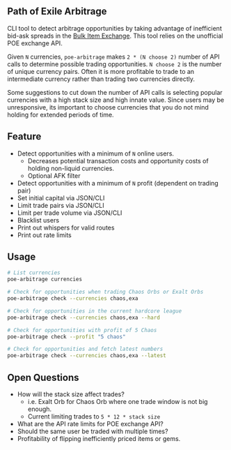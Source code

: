 ## Path of Exile Arbitrage

CLI tool to detect arbitrage opportunities by taking advantage of inefficient
bid-ask spreads in the [Bulk Item Exchange](https://www.pathofexile.com/trade).
This tool relies on the unofficial POE exchange API.

Given `N` currencies, `poe-arbitrage` makes `2 * (N choose 2)` number of API calls
to determine possible trading opportunities. `N choose 2` is the number of unique
currency pairs. Often it is more profitable to trade to an intermediate
currency rather than trading two currencies directly.

Some suggestions to cut down the number of API calls is selecting popular
currencies with a high stack size and high innate value. Since users may be
unresponsive, its important to choose currencies that you do not mind holding
for extended periods of time.

## Feature

- Detect opportunities with a minimum of `N` online users.
  - Decreases potential transaction costs and opportunity costs of holding
    non-liquid currencies.
  - Optional AFK filter
- Detect opportunities with a minimum of `N` profit (dependent on trading pair)
- Set initial capital via JSON/CLI
- Limit trade pairs via JSON/CLI
- Limit per trade volume via JSON/CLI
- Blacklist users
- Print out whispers for valid routes
- Print out rate limits

## Usage

```sh
# List currencies
poe-arbitrage currencies

# Check for opportunities when trading Chaos Orbs or Exalt Orbs
poe-arbitrage check --currencies chaos,exa

# Check for opportunities in the current hardcore league
poe-arbitrage check --currencies chaos,exa --hard

# Check for opportunities with profit of 5 Chaos
poe-arbitrage check --profit "5 chaos"

# Check for opportunities and fetch latest numbers
poe-arbitrage check --currencies chaos,exa --latest
```

## Open Questions

- How will the stack size affect trades?
  - i.e. Exalt Orb for Chaos Orb where one trade window is not big enough.
  - Current limiting trades to `5 * 12 * stack size`
- What are the API rate limits for POE exchange API?
- Should the same user be traded with multiple times?
- Profitability of flipping inefficiently priced items or gems.
